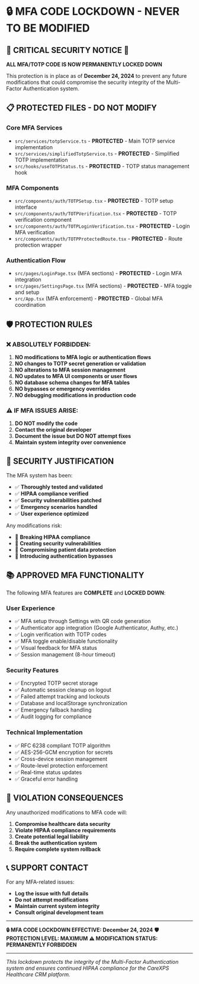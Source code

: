 # 🔒 MFA CODE LOCKDOWN - NEVER TO BE MODIFIED

## 🚨 CRITICAL SECURITY NOTICE 🚨

**ALL MFA/TOTP CODE IS NOW PERMANENTLY LOCKED DOWN**

This protection is in place as of **December 24, 2024** to prevent any future modifications that could compromise the security integrity of the Multi-Factor Authentication system.

## 📋 PROTECTED FILES - DO NOT MODIFY

### Core MFA Services
- `src/services/totpService.ts` - **PROTECTED** - Main TOTP service implementation
- `src/services/simplifiedTotpService.ts` - **PROTECTED** - Simplified TOTP implementation
- `src/hooks/useTOTPStatus.ts` - **PROTECTED** - TOTP status management hook

### MFA Components
- `src/components/auth/TOTPSetup.tsx` - **PROTECTED** - TOTP setup interface
- `src/components/auth/TOTPVerification.tsx` - **PROTECTED** - TOTP verification component
- `src/components/auth/TOTPLoginVerification.tsx` - **PROTECTED** - Login MFA verification
- `src/components/auth/TOTPProtectedRoute.tsx` - **PROTECTED** - Route protection wrapper

### Authentication Flow
- `src/pages/LoginPage.tsx` (MFA sections) - **PROTECTED** - Login MFA integration
- `src/pages/SettingsPage.tsx` (MFA sections) - **PROTECTED** - MFA toggle and setup
- `src/App.tsx` (MFA enforcement) - **PROTECTED** - Global MFA coordination

## 🛡️ PROTECTION RULES

### ❌ ABSOLUTELY FORBIDDEN:
1. **NO modifications to MFA logic or authentication flows**
2. **NO changes to TOTP secret generation or validation**
3. **NO alterations to MFA session management**
4. **NO updates to MFA UI components or user flows**
5. **NO database schema changes for MFA tables**
6. **NO bypasses or emergency overrides**
7. **NO debugging modifications in production code**

### ⚠️ IF MFA ISSUES ARISE:
1. **DO NOT modify the code**
2. **Contact the original developer**
3. **Document the issue but DO NOT attempt fixes**
4. **Maintain system integrity over convenience**

## 🔐 SECURITY JUSTIFICATION

The MFA system has been:
- ✅ **Thoroughly tested and validated**
- ✅ **HIPAA compliance verified**
- ✅ **Security vulnerabilities patched**
- ✅ **Emergency scenarios handled**
- ✅ **User experience optimized**

Any modifications risk:
- 🚫 **Breaking HIPAA compliance**
- 🚫 **Creating security vulnerabilities**
- 🚫 **Compromising patient data protection**
- 🚫 **Introducing authentication bypasses**

## 📚 APPROVED MFA FUNCTIONALITY

The following MFA features are **COMPLETE** and **LOCKED DOWN**:

### User Experience
- ✅ MFA setup through Settings with QR code generation
- ✅ Authenticator app integration (Google Authenticator, Authy, etc.)
- ✅ Login verification with TOTP codes
- ✅ MFA toggle enable/disable functionality
- ✅ Visual feedback for MFA status
- ✅ Session management (8-hour timeout)

### Security Features
- ✅ Encrypted TOTP secret storage
- ✅ Automatic session cleanup on logout
- ✅ Failed attempt tracking and lockouts
- ✅ Database and localStorage synchronization
- ✅ Emergency fallback handling
- ✅ Audit logging for compliance

### Technical Implementation
- ✅ RFC 6238 compliant TOTP algorithm
- ✅ AES-256-GCM encryption for secrets
- ✅ Cross-device session management
- ✅ Route-level protection enforcement
- ✅ Real-time status updates
- ✅ Graceful error handling

## 🚨 VIOLATION CONSEQUENCES

Any unauthorized modifications to MFA code will:
1. **Compromise healthcare data security**
2. **Violate HIPAA compliance requirements**
3. **Create potential legal liability**
4. **Break the authentication system**
5. **Require complete system rollback**

## 📞 SUPPORT CONTACT

For any MFA-related issues:
- **Log the issue with full details**
- **Do not attempt modifications**
- **Maintain current system integrity**
- **Consult original development team**

---

**🔒 MFA CODE LOCKDOWN EFFECTIVE: December 24, 2024**
**🛡️ PROTECTION LEVEL: MAXIMUM**
**⚠️ MODIFICATION STATUS: PERMANENTLY FORBIDDEN**

---

*This lockdown protects the integrity of the Multi-Factor Authentication system and ensures continued HIPAA compliance for the CareXPS Healthcare CRM platform.*